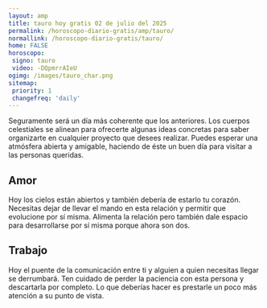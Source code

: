 ```yaml
---
layout: amp
title: tauro hoy gratis 02 de julio del 2025 
permalink: /horoscopo-diario-gratis/amp/tauro/
normallink: /horoscopo-diario-gratis/tauro/
home: FALSE
horoscopo:
 signo: tauro
 video: -DQpmrrAIeU
ogimg: /images/tauro_char.png
sitemap:
 priority: 1
 changefreq: 'daily'
---
```



Seguramente será un día más coherente que los anteriores. Los cuerpos celestiales se alinean para ofrecerte algunas ideas concretas para saber organizarte en cualquier proyecto que desees realizar. Puedes esperar una atmósfera abierta y amigable, haciendo de éste un buen día para visitar a las personas queridas.

## Amor

Hoy los cielos están abiertos y también debería de estarlo tu corazón. Necesitas dejar de llevar el mando en esta relación y permitir que evolucione por sí misma. Alimenta la relación pero también dale espacio para desarrollarse por sí misma porque ahora son dos.

## Trabajo

Hoy el puente de la comunicación entre ti y alguien a quien necesitas llegar se derrumbará. Ten cuidado de perder la paciencia con esta persona y descartarla por completo. Lo que deberías hacer es prestarle un poco más atención a su punto de vista.